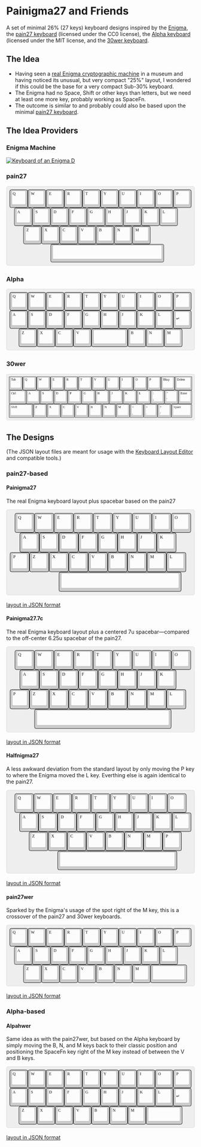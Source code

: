 Painigma27 and Friends
======================

A set of minimal 26% (27 keys) keyboard designs inspired by the
[Enigma](https://en.wikipedia.org/wiki/Enigma_machine), the [pain27
keyboard](https://github.com/uuupah/pain27) (licensed under the CC0
license), the [Alpha keyboard](https://github.com/PyrooL/Alpha)
(licensed under the MIT license, and the [30wer
keyboard](https://www.keebtalk.com/t/gb-30wer-by-8o7wer/3618).

The Idea
--------

* Having seen a [real Enigma cryptographic
  machine](https://commons.wikimedia.org/wiki/File:Commercial_ENIGMA_-_National_Cryptologic_Museum_-_DSC07755.JPG)
  in a museum and having noticed its unusual, but very compact "25%"
  layout, I wondered if this could be the base for a very compact
  Sub-30% keyboard.
* The Enigma had no Space, Shift or other keys than letters, but we
  need at least one more key, probably working as SpaceFn.
* The outcome is similar to and probably could also be based upon the
  minimal [pain27 keyboard](https://github.com/uuupah/pain27).


The Idea Providers
------------------

### Enigma Machine

[![Keyboard of an Enigma D](https://upload.wikimedia.org/wikipedia/commons/thumb/e/e4/Commercial_ENIGMA_-_National_Cryptologic_Museum_-_DSC07755.JPG/800px-Commercial_ENIGMA_-_National_Cryptologic_Museum_-_DSC07755.JPG)](https://commons.wikimedia.org/wiki/File:Commercial_ENIGMA_-_National_Cryptologic_Museum_-_DSC07755.JPG)

### pain27

![pain27 by Jonathan aka uuupah](Images/pain27.png)

### Alpha

![Alpha by Luciano Malavasi aka PyrooL](Images/alpha.png)

### 30wer

![30wer by 8o7wer](Images/30wer.png)


The Designs
-----------

(The JSON layout files are meant for usage with the [Keyboard Layout
Editor](http://www.keyboard-layout-editor.com/) and compatible tools.)

### pain27-based

#### Painigma27

The real Enigma keyboard layout plus spacebar based on the pain27

![Painigma27](Images/painigma27.png)

[layout in JSON format](Layouts/painigma27.json)

#### Painigma27.7c

The real Enigma keyboard layout plus a centered 7u spacebar—compared
to the off-center 6.25u spacebar of the pain27.

![Painigma27.7c](Images/painigma27-7c.png)

[layout in JSON format](Layouts/painigma27-7c.json)

#### Halfnigma27

A less awkward deviation from the standard layout by only moving the P
key to where the Enigma moved the L key. Everthing else is again
identical to the pain27.

![Halfnigma27](Images/halfnigma27.png)

[layout in JSON format](Layouts/halfnigma27.json)

#### pain27wer

Sparked by the Enigma's usage of the spot right of the M key, this is
a crossover of the pain27 and 30wer keyboards.

![pain27wer](Images/pain27wer.png)

[layout in JSON format](Layouts/pain27wer.json)

### Alpha-based

#### Alpahwer

Same idea as with the pain27wer, but based on the Alpha keyboard by
simply moving the B, N, and M keys back to their classic position and
positioning the SpaceFn key right of the M key instead of between the
V and B keys.

![Alphawer](Images/alphawer.png)

[layout in JSON format](Layouts/pain27wer.json)
